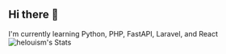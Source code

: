 ## Hi there 👋
I'm currently learning Python, PHP, FastAPI, Laravel, and React
![helouism's Stats](https://github-readme-stats.vercel.app/api?username=helouism&theme=darcula&show_icons=true&hide_border=true&count_private=false)

